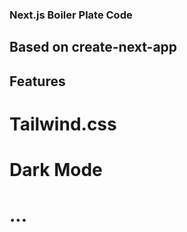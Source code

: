 ### Next.js Boiler Plate Code  
  
## Based on create-next-app  

## Features  
  
# Tailwind.css  
# Dark Mode  
# ...
